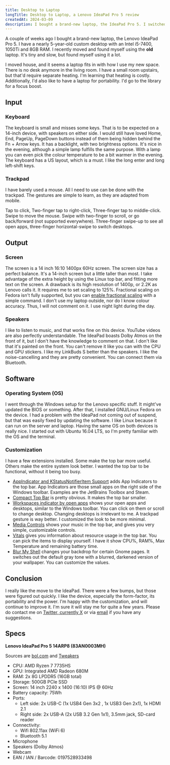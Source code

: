 ```yaml
---
title: Desktop to Laptop
longTitle: Desktop to Laptop, a Lenovo IdeaPad Pro 5 review
createdAt: 2024-03-09
description: I bought a brand-new laptop, the IdeaPad Pro 5. I switched away from desktop to enjoy portability. I installed Linux Fedora and customized it to my liking.
---
```


A couple of weeks ago I bought a brand-new laptop, the Lenovo IdeaPad Pro 5. I have a nearly 5-year-old custom desktop
with an Intel i5-7400, 1050Ti and 8GB RAM. I recently moved and found myself using the **old** laptop. It's tiny and
slow, but found myself using it a lot.

I moved house, and it seems a laptop fits in with how I use my new space. There is no desk anymore in the living room. I
have a small room upstairs, but that'd require separate heating. I'm learning that heating is costly. Additionally, I'd
also like to have a laptop for portability. I'd go to the library for a focus boost.

## Input

### Keyboard

The keyboard is small and misses some keys. That is to be expected on a 14-inch device, with speakers on either side. I
would still have loved Home, End, PageUp, PageDown buttons instead of them being hidden behind the Fn + Arrow keys. It
has a backlight, with two brightness options. It's nice in the evening, although a simple lamp fulfills the same
purpose. With a lamp you can even pick the colour temperature to be a bit warmer in the evening. The keyboard has a US
layout, which is a must. I like the long enter and long left-shift keys.

### Trackpad

I have barely used a mouse. All I need to use can be done with the trackpad. The gestures are simple to learn, as they
are adapted from mobile.

Tap to click, Two-finger tap to right-click, Three-finger tap to middle-click. Swipe to move the mouse. Swipe with
two-finger to scroll, or go back/forward (not supported everywhere). Three-finger swipe-up to see all open apps,
three-finger horizontal-swipe to switch desktops.

## Output

### Screen

The screen is a 14 inch 16:10 1400px 60Hz screen.
The screen size has a perfect balance. It's a 14-inch screen but a little taller than most.
I take advantage of the extra height by using the Linux top bar, and fitting more text on the screen. A drawback is its
high resolution of 1400p, or 2.2K as Lenovo calls it. It requires me to set scaling to 125%. Fractional scaling on
Fedora isn't fully supported, but you
can [enable fractional scaling](https://www.omglinux.com/how-to-enable-fractional-scaling-fedora) with a simple command.
I don't use my laptop outside, nor do I know colour accuracy. Thus, I will not comment on it. I use night light during
the day.

### Speakers

I like to listen to music, and that works fine on this device. YouTube videos are also perfectly understandable. The
IdeaPad boasts Dolby Atmos on the front of it, but I don't have the knowledge to comment on that. I don't like that it's
painted on the front. You can't remove it like you can with the CPU and GPU stickers. I like my LinkBuds S better than
the speakers. I like the noise-cancelling and they are pretty convenient. You can connect them via Bluetooth.

## Software

### Operating System (OS)

I went through the Windows setup for the Lenovo specific stuff. It might've updated the BIOS or something. After that, I
installed GNU/Linux Fedora on the device. I had a problem with the IdeaPad not coming out of suspend, but that was
easily fixed by updating the software. I like Linux because it can run on the server and laptop. Having the same OS on
both devices is really nice. I started out with Ubuntu 16.04 LTS, so I'm pretty familiar with the OS and the terminal.

### Customization

I have a few extensions installed. Some make the top bar more useful. Others make the entire system look better. I
wanted the top bar to be functional, without it being too busy.

- [AppIndicator and KStatusNotifierItem Support](https://extensions.gnome.org/extension/615/appindicator-support/) adds
  App Indicators to the top bar. App Indicators are those small apps on the right side of the Windows toolbar. Examples
  are the JetBrains Toolbox and Steam.
- [Compact Top Bar](https://extensions.gnome.org/extension/5669/compact-top-bar/) is pretty obvious. It makes the top
  bar smaller.
- [Workspaces indicator by open apps](https://extensions.gnome.org/extension/5967/workspaces-indicator-by-open-apps/)
  shows your open apps and desktops, similar to the Windows toolbar. You can click
  on them or scroll to change desktop. Changing desktops is irrelevant to me. A trackpad gesture is way better. I
  customized the look to be more minimal.
- [Media Controls](https://extensions.gnome.org/extension/4470/media-controls/) shows your music in the top bar, and
  gives you very simple, customizable controls.
- [Vitals](https://extensions.gnome.org/extension/1460/vitals/) gives you information about resource usage in the top
  bar. You can pick the items to display yourself. I have it show CPU%, RAM%, Max Temperature and remaining battery
  time.
- [Blur My Shell](https://extensions.gnome.org/extension/3193/blur-my-shell/) changes your backdrop for certain Gnome
  pages. It switches out the default gray tone with a blurred, darkened version of your wallpaper. You can customize the
  values.

## Conclusion

I really like the move to the IdeaPad. There were a few bumps, but those were figured out quickly. I like the device,
especially the form-factor, its portability and the power. I'm happy with the customization, and will continue to
improve it. I'm sure it will stay me for quite a few years. Please do contact me
on [Twitter, currently X](https://twitter.com/Svenlaa) or via [email](mailto:mail@svenlaa.com) if you have any
suggestions.

## Specs

**Lenovo IdeaPad Pro 5 14ARP8 (83AN0003MH)**

Sources are [bol.com](https://www.bol.com/nl/nl/p/lenovo-ideapad-pro-5-14arp8-laptop-14-inch/9300000152694811/)
and [Tweakers](https://tweakers.net/pricewatch/1945882/lenovo-ideapad-pro-5-14arp8-83an0003mh/specificaties/)

- CPU: AMD Ryzen 7 7735HS
- GPU: Integrated AMD Radeon 680M
- RAM: 2x 8G LPDDR5 (16GB total)
- Storage: 500GB PCIe SSD
- Screen: 14 inch 2240 x 1400 (16:10) IPS @ 60Hz
- Battery capacity: 75Wh
- Ports:
    - Left side: 2x USB-C (1x USB4 Gen 3x2 , 1x USB3 Gen 2x1), 1x HDMI 2.1
    - Right side: 2x USB-A (2x USB 3.2 Gen 1x1), 3.5mm jack, SD-card reader
- Connectivity:
    - Wifi 802.11ax (WiFi 6)
    - Bluetooth 5.1
- Microphone
- Speakers (Dolby Atmos)
- Webcam
- EAN / IAN / Barcode: 0197528933498
